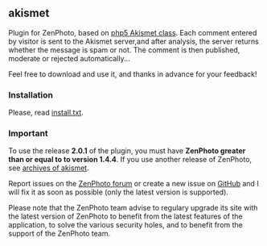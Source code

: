 ﻿## akismet

Plugin for ZenPhoto, based on [php5 Akismet class](https://github.com/achingbrain/php5-akismet).
Each comment entered by visitor is sent to the Akismet server,and after analysis, the server returns whether the message is spam or not.
The comment is then published, moderate or rejected automatically...

Feel free to download and use it, and thanks in advance for your feedback!

### Installation
Please, read [install.txt](https://github.com/vincent3569/akismet/blob/master/install.txt).

### Important
To use the release **2.0.1** of the plugin, you must have **ZenPhoto greater than or equal to to version 1.4.4**.
If you use another release of ZenPhoto, see [archives of akismet](https://github.com/vincent3569/akismet/releases).

Report issues on the [ZenPhoto forum](http://www.zenphoto.org/support/) or create a new issue on [GitHub](https://github.com/vincent3569/akismet/issues) and I will fix it as soon as possible (only the latest version is supported).

Please note that the ZenPhoto team advise to regulary upgrade its site with the latest version of ZenPhoto to benefit from the latest features of the application, to solve the various security holes, and to benefit from the support of the ZenPhoto team.